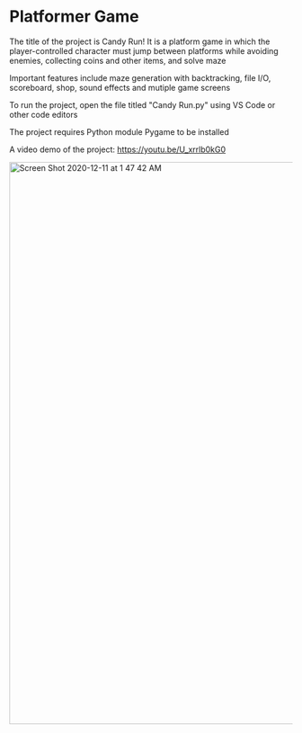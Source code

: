 # Platformer Game

The title of the project is Candy Run! It is a platform game in which the player-controlled character must jump between platforms while avoiding enemies, collecting coins and other items, and solve maze

Important features include maze generation with backtracking, file I/O, scoreboard, shop, sound effects and mutiple game screens

To run the project, open the file titled "Candy Run.py" using VS Code or other code editors

The project requires Python module Pygame to be installed

A video demo of the project: https://youtu.be/U_xrrlb0kG0

<img width="1000" alt="Screen Shot 2020-12-11 at 1 47 42 AM" src="https://user-images.githubusercontent.com/63748439/101872509-5dfb3280-3b53-11eb-844a-6a451df583a2.png">


